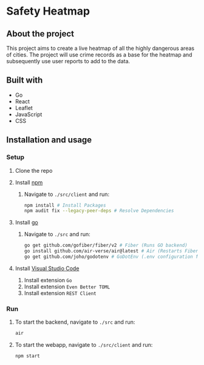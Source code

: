 # Safety Heatmap

## About the project

This project aims to create a live heatmap of all the highly dangerous areas of cities. The project will use crime records as a base for the heatmap and subsequently use user reports to add to the data.

## Built with

- Go
- React
- Leaflet
- JavaScript
- CSS

## Installation and usage

### Setup

1. Clone the repo

2. Install [npm](https://nodejs.org/en/download/package-manager)

   1. Navigate to `./src/client` and run:

      ```sh
      npm install # Install Packages
      npm audit fix --legacy-peer-deps # Resolve Dependencies
      ```

3. Install [go](https://go.dev/doc/install)

   1. Navigate to `./src` and run:

      ```sh
      go get github.com/gofiber/fiber/v2 # Fiber (Runs GO backend)
      go install github.com/air-verse/air@latest # Air (Restarts Fiber when there are backend changes)
      go get github.com/joho/godotenv # GoDotEnv (.env configuration file support)
      ```

4. Install [Visual Studio Code](https://code.visualstudio.com/Download)

   1. Install extension `Go`
   2. Install extension `Even Better TOML`
   3. Install extension `REST Client`

### Run

1. To start the backend, navigate to `./src` and run:

   ```sh
   air
   ```

2. To start the webapp, navigate to `./src/client` and run:

   ```sh
   npm start
   ```

